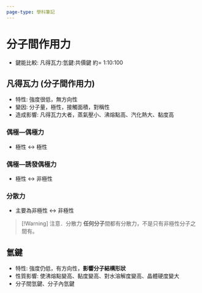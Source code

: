 ```yaml
---
page-type: 學科筆記
---
```

# 分子間作用力

- 鍵能比較: 凡得瓦力:氫鍵:共價鍵 約= 1:10:100
## 凡得瓦力 (分子間作用力)
- 特性: 強度很低，無方向性
- 變因: 分子量，極性，接觸面積，對稱性
- 造成影響: 凡得瓦力大者，蒸氣壓小、沸熔點高、汽化熱大、黏度高
### 偶極―偶極力
- 極性 <-> 極性
### 偶極―誘發偶極力
- 極性 <-> 非極性
### 分散力
- 主要為非極性 <-> 非極性
> [!Warning] 注意．分散力
> **任何分子**間都有分散力，不是只有非極性分子之間有。
## 氫鍵
- 特性: 強度仍低，有方向性，**影響分子結構形狀**
- 性質影響: 使沸熔點變高、黏度變高、對水溶解度變高、晶體硬度變大
- 分子間氫鍵、分子內氫鍵

